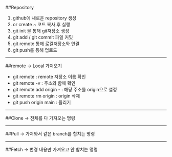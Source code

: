 ##Repository
1. github에 새로운 repository 생성
2. or create ~ 코드 복사 후 실행
3. git init 을 통해 git저장소 생성
4. git add / git commit 파일 커밋
5. git remote 통해 로컬저장소와 연결
6. git push를 통해 업로드
---
##remote
-> Local 가져오기

- git remote : remote 저장소 이름 확인
- git remote -v : 주소와 함께 확인
- git remote add origin - : 해당 주소를 origin으로 설정
- git remote rm origin : origin 삭제
- git push origin main : 올리기

---
##Clone
-> 전체를 다 가져오는 명령

---

##Pull
-> 가져와서 같은 branch를 합치는 명령

---

##Fetch
-> 변경 내용만 가져오고 안 합치는 명령